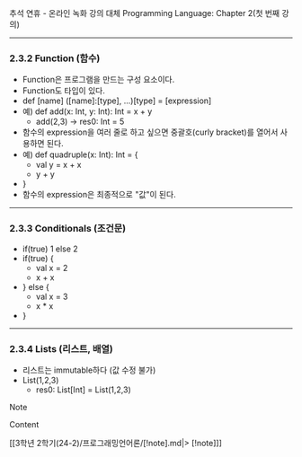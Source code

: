 추석 연휴 - 온라인 녹화 강의 대체
Programming Language: Chapter 2(첫 번째 강의)

---
### 2.3.2 Function (함수)
- Function은 프로그램을 만드는 구성 요소이다.
- Function도 타입이 있다.
- def [name] ([name]:[type], ...)[type] = [expression]
- 예) def add(x: Int, y: Int): Int = x + y
	- add(2,3) -> res0: Int = 5
- 함수의 expression을 여러 줄로 하고 싶으면 중괄호(curly bracket)를 열어서 사용하면 된다.
- 예) def quadruple(x: Int): Int = {
	- val y = x + x
	- y + y
- }
- 함수의 expression은 최종적으로 "값"이 된다.

---
### 2.3.3 Conditionals (조건문)
- if(true) 1 else 2
- if(true) {
	- val x = 2
	- x + x
- } else {
	- val x = 3
	- x * x
- }

---
### 2.3.4 Lists (리스트, 배열)
- 리스트는 immutable하다 (값 수정 불가)
- List(1,2,3)
	- res0: List[Int] = List(1,2,3)
> [!NOTE]
> Content

[[3학년 2학기(24-2)/프로그래밍언어론/[!note].md|> [!note]]]
 